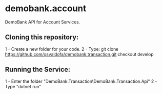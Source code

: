 # demobank.account
DemoBank API for Account Services.

Cloning this repository:
------------------------------------------------------------------------
1 - Create a new folder for your code.
2 - Type: 
      git clone https://github.com/osvaldofa/demobank.transaction.git
	  checkout develop
	  
	  
Running the Service:
------------------------------------------------------------------------
1 - Enter the folder "DemoBank.Transaction\DemoBank.Transaction.Api"
2 - Type "dotnet run"